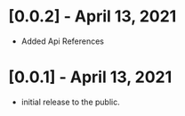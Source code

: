 # [0.0.2] - April 13, 2021

- Added Api References

# [0.0.1] - April 13, 2021

- initial release to the public.
